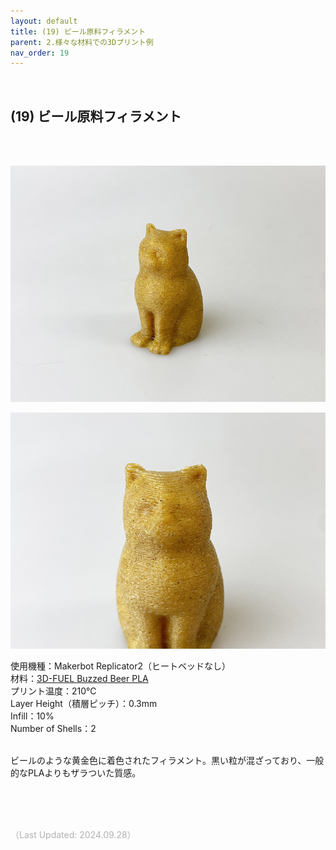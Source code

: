 ```yaml
---
layout: default
title: (19) ビール原料フィラメント
parent: 2.様々な材料での3Dプリント例
nav_order: 19
---
```


<br>

## (19) ビール原料フィラメント
<br><br>

<p><img src="assets/03/26.jpg"/></p>
<p><img src="assets/03/27.jpg"/></p>

使用機種：Makerbot Replicator2（ヒートベッドなし）<br>
材料：[3D-FUEL Buzzed Beer PLA](https://www.youtube.com/watch?v=4Zm-_Ux7nX4)<br>
プリント温度：210℃<br>
Layer Height（積層ピッチ）：0.3mm<br>
Infill：10%<br>
Number of Shells：2<br>
<br>

ビールのような黄金色に着色されたフィラメント。黒い粒が混ざっており、一般的なPLAよりもザラついた質感。

<br><br><br>

<span style="color: #B2B2B2">
（Last Updated: 2024.09.28）
</span>

